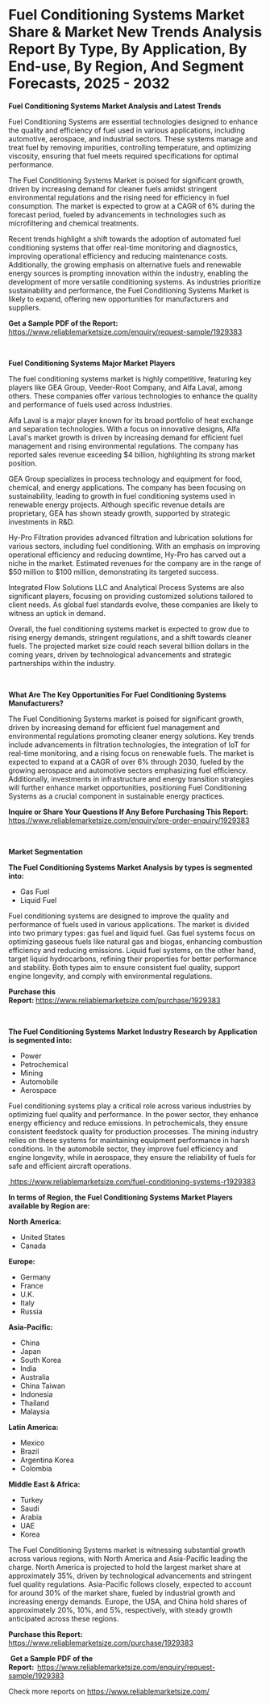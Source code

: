 <p><h1>Fuel Conditioning Systems Market Share & Market New Trends Analysis Report By Type, By Application, By End-use, By Region, And Segment Forecasts, 2025 - 2032</h1></p><p><strong>Fuel Conditioning Systems Market Analysis and Latest Trends</strong></p>
<p><p>Fuel Conditioning Systems are essential technologies designed to enhance the quality and efficiency of fuel used in various applications, including automotive, aerospace, and industrial sectors. These systems manage and treat fuel by removing impurities, controlling temperature, and optimizing viscosity, ensuring that fuel meets required specifications for optimal performance.</p><p>The Fuel Conditioning Systems Market is poised for significant growth, driven by increasing demand for cleaner fuels amidst stringent environmental regulations and the rising need for efficiency in fuel consumption. The market is expected to grow at a CAGR of 6% during the forecast period, fueled by advancements in technologies such as microfiltering and chemical treatments. </p><p>Recent trends highlight a shift towards the adoption of automated fuel conditioning systems that offer real-time monitoring and diagnostics, improving operational efficiency and reducing maintenance costs. Additionally, the growing emphasis on alternative fuels and renewable energy sources is prompting innovation within the industry, enabling the development of more versatile conditioning systems. As industries prioritize sustainability and performance, the Fuel Conditioning Systems Market is likely to expand, offering new opportunities for manufacturers and suppliers.</p></p>
<p><strong>Get a Sample PDF of the Report:&nbsp;</strong> <a href="https://www.reliablemarketsize.com/enquiry/request-sample/1929383?utm_campaign=2946&utm_medium=2&utm_source=Github&utm_content=ia&utm_term=29032025&utm_id=fuel-conditioning-systems">https://www.reliablemarketsize.com/enquiry/request-sample/1929383</a></p>
<p>&nbsp;</p>
<p><strong>Fuel Conditioning Systems Major Market Players</strong></p>
<p><p>The fuel conditioning systems market is highly competitive, featuring key players like GEA Group, Veeder-Root Company, and Alfa Laval, among others. These companies offer various technologies to enhance the quality and performance of fuels used across industries.</p><p>Alfa Laval is a major player known for its broad portfolio of heat exchange and separation technologies. With a focus on innovative designs, Alfa Laval's market growth is driven by increasing demand for efficient fuel management and rising environmental regulations. The company has reported sales revenue exceeding $4 billion, highlighting its strong market position.</p><p>GEA Group specializes in process technology and equipment for food, chemical, and energy applications. The company has been focusing on sustainability, leading to growth in fuel conditioning systems used in renewable energy projects. Although specific revenue details are proprietary, GEA has shown steady growth, supported by strategic investments in R&D.</p><p>Hy-Pro Filtration provides advanced filtration and lubrication solutions for various sectors, including fuel conditioning. With an emphasis on improving operational efficiency and reducing downtime, Hy-Pro has carved out a niche in the market. Estimated revenues for the company are in the range of $50 million to $100 million, demonstrating its targeted success.</p><p>Integrated Flow Solutions LLC and Analytical Process Systems are also significant players, focusing on providing customized solutions tailored to client needs. As global fuel standards evolve, these companies are likely to witness an uptick in demand.</p><p>Overall, the fuel conditioning systems market is expected to grow due to rising energy demands, stringent regulations, and a shift towards cleaner fuels. The projected market size could reach several billion dollars in the coming years, driven by technological advancements and strategic partnerships within the industry.</p></p>
<p>&nbsp;</p>
<p><strong>What Are The Key Opportunities For Fuel Conditioning Systems Manufacturers?</strong></p>
<p><p>The Fuel Conditioning Systems market is poised for significant growth, driven by increasing demand for efficient fuel management and environmental regulations promoting cleaner energy solutions. Key trends include advancements in filtration technologies, the integration of IoT for real-time monitoring, and a rising focus on renewable fuels. The market is expected to expand at a CAGR of over 6% through 2030, fueled by the growing aerospace and automotive sectors emphasizing fuel efficiency. Additionally, investments in infrastructure and energy transition strategies will further enhance market opportunities, positioning Fuel Conditioning Systems as a crucial component in sustainable energy practices.</p></p>
<p><strong>Inquire or Share Your Questions If Any Before Purchasing This Report:</strong> <a href="https://www.reliablemarketsize.com/enquiry/pre-order-enquiry/1929383?utm_campaign=2946&utm_medium=2&utm_source=Github&utm_content=ia&utm_term=29032025&utm_id=fuel-conditioning-systems">https://www.reliablemarketsize.com/enquiry/pre-order-enquiry/1929383</a></p>
<p>&nbsp;</p>
<p><strong>Market Segmentation</strong></p>
<p><strong>The Fuel Conditioning Systems Market Analysis by types is segmented into:</strong></p>
<p><ul><li>Gas Fuel</li><li>Liquid Fuel</li></ul></p>
<p><p>Fuel conditioning systems are designed to improve the quality and performance of fuels used in various applications. The market is divided into two primary types: gas fuel and liquid fuel. Gas fuel systems focus on optimizing gaseous fuels like natural gas and biogas, enhancing combustion efficiency and reducing emissions. Liquid fuel systems, on the other hand, target liquid hydrocarbons, refining their properties for better performance and stability. Both types aim to ensure consistent fuel quality, support engine longevity, and comply with environmental regulations.</p></p>
<p><strong>Purchase this Report:&nbsp;</strong><a href="https://www.reliablemarketsize.com/purchase/1929383?utm_campaign=2946&utm_medium=2&utm_source=Github&utm_content=ia&utm_term=29032025&utm_id=fuel-conditioning-systems">https://www.reliablemarketsize.com/purchase/1929383</a></p>
<p>&nbsp;</p>
<p><strong>The Fuel Conditioning Systems Market Industry Research by Application is segmented into:</strong></p>
<p><ul><li>Power</li><li>Petrochemical</li><li>Mining</li><li>Automobile</li><li>Aerospace</li></ul></p>
<p><p>Fuel conditioning systems play a critical role across various industries by optimizing fuel quality and performance. In the power sector, they enhance energy efficiency and reduce emissions. In petrochemicals, they ensure consistent feedstock quality for production processes. The mining industry relies on these systems for maintaining equipment performance in harsh conditions. In the automobile sector, they improve fuel efficiency and engine longevity, while in aerospace, they ensure the reliability of fuels for safe and efficient aircraft operations.</p></p>
<p><a href="https://www.reliablemarketsize.com/fuel-conditioning-systems-r1929383?utm_campaign=2946&utm_medium=2&utm_source=Github&utm_content=ia&utm_term=29032025&utm_id=fuel-conditioning-systems">&nbsp;https://www.reliablemarketsize.com/fuel-conditioning-systems-r1929383</a></p>
<p><strong>In terms of Region, the Fuel Conditioning Systems Market Players available by Region are:</strong></p>
<p>
    <p> <strong> North America: </strong>
        <ul>
            <li>United States</li>
            <li>Canada</li>
        </ul>
        </p> 
    <p> <strong> Europe: </strong>
        <ul>
            <li>Germany</li>
            <li>France</li>
            <li>U.K.</li>
            <li>Italy</li>
            <li>Russia</li>
        </ul>
        </p> 
    <p> <strong> Asia-Pacific: </strong>
        <ul>
            <li>China</li>
            <li>Japan</li>
            <li>South Korea</li>
            <li>India</li>
            <li>Australia</li>
            <li>China Taiwan</li>
            <li>Indonesia</li>
            <li>Thailand</li>
            <li>Malaysia</li>
        </ul>
        </p> 
    <p> <strong> Latin America: </strong>
        <ul>
            <li>Mexico</li>
            <li>Brazil</li>
            <li>Argentina Korea</li>
            <li>Colombia</li>
        </ul>
        </p> 
    <p> <strong> Middle East & Africa: </strong>
        <ul>
            <li>Turkey</li>
            <li>Saudi</li>
            <li>Arabia</li>
            <li>UAE</li>
            <li>Korea</li>
        </ul>
    </p>
    </p>
<p><p>The Fuel Conditioning Systems market is witnessing substantial growth across various regions, with North America and Asia-Pacific leading the charge. North America is projected to hold the largest market share at approximately 35%, driven by technological advancements and stringent fuel quality regulations. Asia-Pacific follows closely, expected to account for around 30% of the market share, fueled by industrial growth and increasing energy demands. Europe, the USA, and China hold shares of approximately 20%, 10%, and 5%, respectively, with steady growth anticipated across these regions.</p></p>
<p><strong>Purchase this Report: </strong><a href="https://www.reliablemarketsize.com/purchase/1929383?utm_campaign=2946&utm_medium=2&utm_source=Github&utm_content=ia&utm_term=29032025&utm_id=fuel-conditioning-systems">https://www.reliablemarketsize.com/purchase/1929383</a></p>
<p>&nbsp;<strong>Get a Sample PDF of the Report:&nbsp;&nbsp;</strong><a href="https://www.reliablemarketsize.com/enquiry/request-sample/1929383?utm_campaign=2946&utm_medium=2&utm_source=Github&utm_content=ia&utm_term=29032025&utm_id=fuel-conditioning-systems">https://www.reliablemarketsize.com/enquiry/request-sample/1929383</a></p>
<p><strong></strong></p>
<p>Check more reports on <a href="https://www.reliablemarketsize.com/?utm_campaign=2946&utm_medium=2&utm_source=Github&utm_content=ia&utm_term=29032025&utm_id=fuel-conditioning-systems">https://www.reliablemarketsize.com/</a></p>